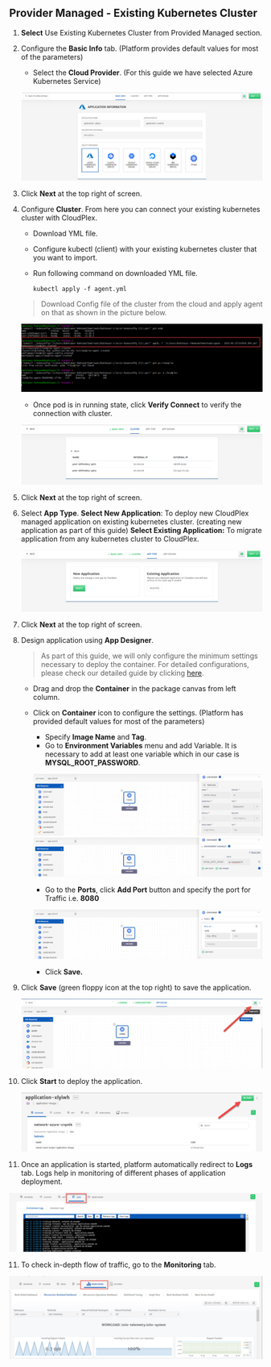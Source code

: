 ## Provider Managed - Existing Kubernetes Cluster

1. **Select** Use Existing Kubernetes Cluster from Provided Managed section.  

2. Configure the **Basic Info** tab. (Platform provides default values for most of the parameters)

   - Select the **Cloud Provider**. (For this guide we have selected Azure Kubernetes Service)

   ![6](imgs/6.jpg)

3. Click **Next** at the top right of screen.

4. Configure **Cluster**.
   From here you can connect your existing kubernetes cluster with CloudPlex.  

   - Download YML file. 

   - Configure kubectl (client) with your existing kubernetes cluster that you want to import. 

   - Run following command on downloaded YML file. 

     ```
     kubectl apply -f agent.yml
     ```

   > Download Config file of the cluster from the cloud and apply agent on that as shown in the picture below.

   ![6.1](imgs/6.1.png)

   - Once pod is in running state, click **Verify Connect** to verify the connection with cluster. 

   ![6.2](imgs/6.2.png)

5. Click **Next** at the top right of screen.

6. Select **App Type**.
   **Select New Application**: To deploy new CloudPlex managed application on existing kubernetes cluster. (creating new application as part of this guide)
   **Select Existing Application:** To migrate application from any kubernetes cluster to CloudPlex. 

   ![6.3](imgs/6.3.png)

7. Click **Next** at the top right of screen.

8. Design application using **App Designer**.

   > As part of this guide, we will only configure the minimum settings necessary to deploy the container. For detailed configurations, please check our detailed guide by clicking [here](/pages/user-guide/components/container-services/container-services).

   - Drag and drop the **Container** in the package canvas from left column.

   - Click on **Container** icon to configure the settings. (Platform has provided default values for most of the parameters) 

     - Specify **Image Name** and **Tag**.
     - Go to **Environment Variables** menu and add Variable. It is necessary to add at least one variable which in our case is **MYSQL_ROOT_PASSWORD**.

     ![2.2](imgs/2.2.jpg)
     ![2.3](imgs/2.3.jpg)

     - Go to the **Ports**, click **Add Port** button and specify the port for Traffic i.e. **8080**

     ![2.4](imgs/2.4.jpg)

     - Click **Save.**

9. Click **Save** (green floppy icon at the top right) to save the application.

   ![2.5](imgs/2.5.jpg)

10. Click **Start** to deploy the application.

    ![3](imgs/3.jpg)

11. Once an application is started, platform automatically redirect to **Logs** tab. Logs help in monitoring of different phases of application deployment.

![4](imgs/4.jpg)

11. To check in-depth flow of traffic, go to the **Monitoring** tab.

![5](imgs/5.jpg)